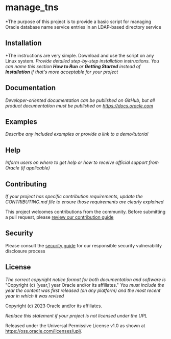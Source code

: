 # manage_tns

*The purpose of this project is to provide a basic script for managing Oracle database name service entries in an LDAP-based directory service

## Installation

*The instructions are very simple. Download and use the script on any Linux system.
*Provide detailed step-by-step installation instructions. You can name this section **How to Run** or **Getting Started** instead of **Installation** if that's more acceptable for your project*

## Documentation

*Developer-oriented documentation can be published on GitHub, but all product documentation must be published on <https://docs.oracle.com>*

## Examples

*Describe any included examples or provide a link to a demo/tutorial*

## Help

*Inform users on where to get help or how to receive official support from Oracle (if applicable)*

## Contributing

*If your project has specific contribution requirements, update the CONTRIBUTING.md file to ensure those requirements are clearly explained*

This project welcomes contributions from the community. Before submitting a pull request, please [review our contribution guide](./CONTRIBUTING.md)

## Security

Please consult the [security guide](./SECURITY.md) for our responsible security vulnerability disclosure process

## License

*The correct copyright notice format for both documentation and software is*
    "Copyright (c) [year,] year Oracle and/or its affiliates."
*You must include the year the content was first released (on any platform) and the most recent year in which it was revised*

Copyright (c) 2023 Oracle and/or its affiliates.

*Replace this statement if your project is not licensed under the UPL*

Released under the Universal Permissive License v1.0 as shown at
<https://oss.oracle.com/licenses/upl/>.
